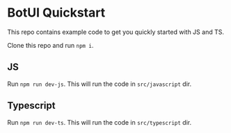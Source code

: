 # BotUI Quickstart

This repo contains example code to get you quickly started with JS and TS.

Clone this repo and run `npm i`.

## JS

Run `npm run dev-js`. This will run the code in `src/javascript` dir.


## Typescript

Run `npm run dev-ts`. This will run the code in `src/typescript` dir.